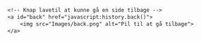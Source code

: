     <!-- Knap lavetil at kunne gå en side tilbage -->
    <a id="back" href="javascript:history.back()">
        <img src="Images/back.png" alt="Pil til at gå tilbage">
    </a>
